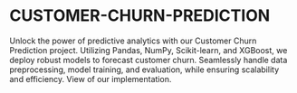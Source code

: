 # CUSTOMER-CHURN-PREDICTION
Unlock the power of predictive analytics with our Customer Churn Prediction project. Utilizing Pandas, NumPy, Scikit-learn, and XGBoost, we deploy robust models to forecast customer churn. Seamlessly handle data preprocessing, model training, and evaluation, while ensuring scalability and efficiency. View of our implementation.
